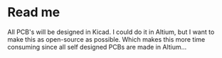 # Read me

All PCB's will be designed in Kicad. I could do it in Altium, but I want to make this as open-source as possible. Which makes this more time consuming since all self designed PCBs are made in Altium...

